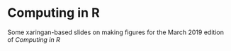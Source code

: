 # Computing in R

Some xaringan-based slides on making figures for the March 2019 edition of _Computing in R_
